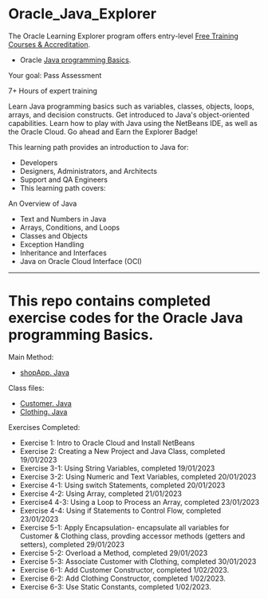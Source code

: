 # Oracle_Java_Explorer

The Oracle Learning Explorer program offers entry-level [Free Training Courses & Accreditation](https://education.oracle.com/learning-explorer).
- Oracle [Java programming Basics](https://mylearn.oracle.com/ou/learning-path/java-explorer/79726).

Your goal: Pass Assessment

7+ Hours of expert training

Learn Java programming basics such as variables, classes, objects, loops, arrays, and decision constructs. Get introduced to Java's object-oriented capabilities. Learn how to play with Java using the NetBeans IDE, as well as the Oracle Cloud. Go ahead and Earn the Explorer Badge!

This learning path provides an introduction to Java for:

- Developers
- Designers, Administrators, and Architects
- Support and QA Engineers
- This learning path covers:

An Overview of Java
- Text and Numbers in Java
- Arrays, Conditions, and Loops
- Classes and Objects
- Exception Handling
- Inheritance and Interfaces
- Java on Oracle Cloud Interface (OCI)

-----------------------------------------------------------------------------------------------------------------------------------------------------------------------
# This repo contains completed exercise codes for the Oracle Java programming Basics.

Main Method:

- [shopApp. Java](https://github.com/Jayz-lab/Java_Explorer/blob/main/ShopApp.java)

Class files:

- [Customer. Java](https://github.com/Jayz-lab/Java_Explorer/blob/main/Customer.java)
- [Clothing. Java](https://github.com/Jayz-lab/Java_Explorer/blob/main/Clothing.java)

Exercises Completed:

- Exercise 1: Intro to Oracle Cloud and Install NetBeans
- Exercise 2: Creating a New Project and Java Class, completed 19/01/2023
- Exercise 3-1: Using String Variables, completed 19/01/2023
- Exercise 3-2: Using Numeric and Text Variables, completed 20/01/2023
- Exercise 4-1: Using switch Statements, completed 20/01/2023
- Exercise 4-2: Using Array, completed 21/01/2023
- Exercise4 4-3: Using a Loop to Process an Array, completed 23/01/2023
- Exercise 4-4: Using if Statements to Control Flow, completed 23/01/2023
- Exercise 5-1: Apply Encapsulation- encapsulate all variables for Customer & Clothing class, provding accessor methods (getters and setters), completed 29/01/2023
- Exercise 5-2: Overload a Method, completed 29/01/2023
- Exercise 5-3: Associate Customer with Clothing, completed 30/01/2023
- Exercise 6-1: Add Customer Constructor, completed 1/02/2023.
- Exercise 6-2: Add Clothing Constructor, completed 1/02/2023.
- Exercise 6-3: Use Static Constants, completed 1/02/2023.


